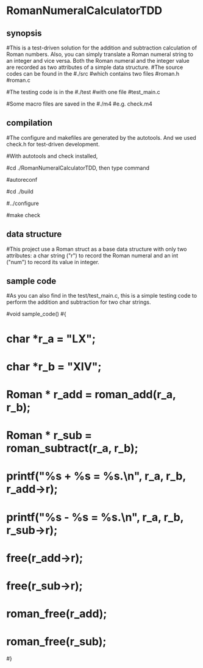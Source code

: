 # RomanNumeralCalculatorTDD

## synopsis
#This is a test-driven solution for the addition and subtraction calculation of Roman numbers. Also, you can simply translate a Roman numeral string to an integer and vice versa. Both the Roman numeral and the integer value are recorded as two attributes of a simple data structure. 
#The source codes can be found in the 
#./src
#which contains two files
#roman.h
#roman.c

#The testing code is in the 
#./test
#with one file
#test_main.c

#Some macro files are saved in the
#./m4
#e.g. check.m4

## compilation
#The configure and  makefiles are generated by the autotools. And we used check.h for test-driven development.

#With autotools and check installed, 

#cd ./RomanNumeralCalculatorTDD, then type command

#autoreconf

#cd ./build

#../configure

#make check


## data structure
#This project use a Roman struct as a base data structure with only two attributes: a char string ("r") to record the Roman numeral and an int ("num") to record its value in integer. 

## sample code
#As you can also find in the test/test_main.c, this is a simple testing code to perform the addition and subtraction for two char strings.

#void sample_code()
#{
#   char *r_a = "LX";
#   char *r_b = "XIV";
#   Roman * r_add = roman_add(r_a, r_b); 
#   Roman * r_sub = roman_subtract(r_a, r_b); 
#   printf("%s + %s = %s.\n", r_a, r_b, r_add->r);
#   printf("%s - %s = %s.\n", r_a, r_b, r_sub->r);
#   free(r_add->r);
#   free(r_sub->r);
#   roman_free(r_add); 
#   roman_free(r_sub); 
#}


